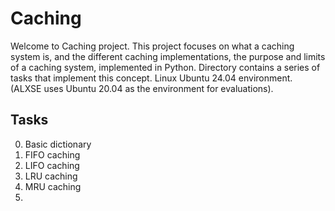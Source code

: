 # Caching

Welcome to Caching project. This project focuses on what a caching system is, and the different caching implementations, the purpose and limits of a caching system, implemented in Python. Directory contains a series of tasks that implement this concept. Linux Ubuntu 24.04 environment. (ALXSE uses Ubuntu 20.04 as the environment for evaluations).


## Tasks

0. Basic dictionary
1. FIFO caching
2. LIFO caching
3. LRU caching
4. MRU caching
5. 
